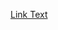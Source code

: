 [Link Text](file:///Users/daniel/Downloads/BIO%20591%20Coding%20Files/Problem%20Set/problem%20set%202/Week_2_Problem_Set-1_FINAL08-26-2000.html)
